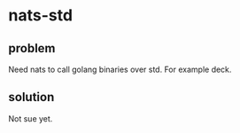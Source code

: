 # nats-std

## problem

Need nats to call golang binaries over std. For example deck.

## solution

Not sue yet.


